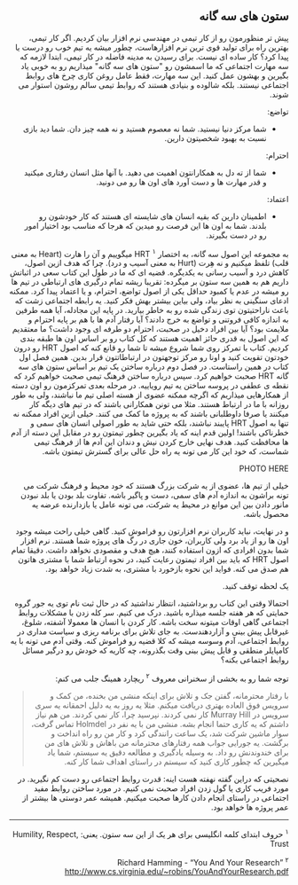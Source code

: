 <div dir="rtl">

## ستون های سه گانه

پیش تر منظورمون رو از کار تیمی در مهندسی نرم افزار بیان کردیم. اگر کار تیمی، بهترین راه برای تولید قوی ترین نرم افزارهاست، چطور میشه یه تیم خوب رو درست یا پیدا کرد؟ 
کار ساده ای نیست. برای رسیدن به مدینه فاضله در کار تیمی، ابتدا لازمه که سه مهارت اجتماعی که ما اسمشون رو "ستون های سه گانه" میذاریم رو به خوبی یاد بگیرین و بهشون عمل کنید. این سه مهارت، فقط عامل روغن کاری چرخ های روابط اجتماعی نیستند. بلکه شالوده و بنیادی هستند که روابط تیمی سالم روشون استوار می شوند. 

تواضع: 
- شما مرکز دنیا نیستید. شما نه معصوم هستید و نه همه چیز دان. شما دید بازی نسبت به بهبود شخصیتون دارین. 

احترام:
- شما از ته دل به همکارانتون اهمیت می دهید. با آنها مثل انسان رفتاری میکنید و قدر مهارت ها و دست آورد های اون ها رو می دونید. 

اعتماد: 
- اطمینان دارین که بقیه انسان های شایسته ای هستند که کار خودشون رو بلدند. شما به اون ها این فرصت رو میدین که هرجا که مناسب بود اختیار امور رو در دست بگیرند. 



به مجموعه این اصول سه گانه، به اختصار HRT 
<sup>۱</sup>
میگوییم و آن را هارت (Heart به معنی قلب) تلفظ میکنیم و نه هِرت (Hurt به معنی آسیب و درد). چرا که هدف ازین اصول، کاهش درد و آسیب رسانی به یکدیگره. 
قضیه ای که ما در طول این کتاب سعی در اثباتش داریم هم به همین سه ستون بر میگرده: تقریبا ریشه تمام درگیری های ارتباطی در تیم ها رو میشه در عدم یا کمبود حداقل یکی از اصول تواضع، احترام، و یا اعتماد پیدا کرد. ممکنه ادعای سنگینی به نظر بیاد، ولی بیاین بیشتر بهش فکر کنید. یه رابطه اجتماعی زشت که باعث ناراحتیتون توی زندگی شده رو به خاطر بیارید. در پایه این مجادله، 
آیا همه طرفین به اندازه کافی فروتنی و تواضع به خرج دادند؟ 
آیا رفتار آدم ها با هم بر پایه احترام و ملایمت بود؟
آیا بین افراد دخیل در صحبت، احترام دو طرفه ای وجود داشت؟ 
ما معتقدیم که این اصول به قدری حائز اهمیت هستند که کل کتاب رو بر اساس اون ها طبقه بندی کردیم. کتاب با تمرکز روی شما شروع میشه تا شما رو قانع کنه که اصول HRT رو درون خودتون تقویت کنید و اونا رو مرکز توجهتون در ارتباطاتتون قرار بدین. همین فصل اول کتاب در همین راستاست. در فصل دوم درباره ساختن یک تیم بر اساس ستون های سه گانه HRT صحبت خواهیم کرد. سپس درباره ساختن فرهنگ تیمی صحبت خواهیم کرد که نقطه ی عطفی در پروسه ساختن یه تیم رویاییه. در مرحله بعدی تمرکزمون رو اون دسته از همکارهایی میذاریم که اگرچه ممکنه عضوی از هسته اصلی تیم ما نباشند، ولی به طور روزانه با ما در ارتباط هستند. مثلا می تونن همکارانی باشند که در تیم های دیگه کار میکنند یا صرفا داوطلبانی باشند که به پروژه ما کمک می کنند. خیلی ازین افراد ممکنه نه تنها به اصول HRT پایبند نباشند، بلکه حتی شاید به طور اصولی انسان های سمی و خطرناکی باشند! اولین قدم اینه که یاد بگیرین چطور تیمتون رو در مقابل این دسته از آدم ها محافظت کنید. هدف نهایی خارج کردن نیش و دندان این آدم ها از فرهنگ تیمی شماست، که خود این کار می تونه یه راه حل عالی برای گسترش تیمتون باشه. 


PHOTO HERE 

خیلی از تیم ها، عضوی از یه شرکت بزرگ هستند که خود محیط و فرهنگ شرکت می تونه براشون به اندازه آدم های سمی، دست و پاگیر باشه. تفاوت بلد بودن یا بلد نبودن مانور دادن بین این موانع در محیط یه شرکت، می تونه عامل یا بازدارنده عرضه یه محصول باشه. 

و در نهایت، نباید کاربران نرم افزارتون رو فراموش کنید. گاهی خیلی راحت میشه وجود اون ها رو از یاد برد ولی کاربران، خون جاری در رگ های پروژه شما هستند. نرم افزار شما بدون افرادی که ازون استفاده کنند، هیچ هدف و مقصودی نخواهد داشت. دقیقا تمام اصول HRT که باید بین افراد تیمتون رعایت کنید، در نحوه ارتباط شما با مشتری هاتون هم صدق می کنه. فواید این نحوه بازخورد با مشتری، به شدت زیاد خواهد بود. 

یک لحظه توقف کنید. 

احتمالا وقتی این کتاب رو برداشتید، انتظار نداشتید که در حال ثبت نام توی یه جور گروه حمایتی که هر هفته جلسه میذاره باشید. درک می کنیم. سر کله زدن با مشکلات روابط اجتماعی گاهی اوقات میتونه سخت باشه. کار کردن با انسان ها معمولا آشفته، شلوغ، غیرقابل پیش بینی و آزاردهندست. به جای تلاش برای برنامه ریزی و سیاست مداری در روابط اجتماعی، آدم وسوسه میشه که کلا قضیه رو فراموش کنه. وقتی آدم می تونه با یه کامپایلر منطقی و قابل پیش بینی وقت بگذرونه، چه کاریه که خودش رو درگیر مسائل روابط اجتماعی بکنه؟ 

توجه شما رو به بخشی از سخنرانی معروف 
<sup>۲</sup>
ریچارد همینگ جلب می کنم: 

> با رفتار محترمانه، گفتن جک و تلاش برای اینکه منشی من بخنده، من کمک و سرویس فوق العاده بهتری دریافت میکنم. مثلا یه روز به یه دلیل احمقانه یه سری سرویس در Murray Hill کار نمی کردند. نپرسید چرا، کار نمی کردند. من هم نیاز داشتم که یه کاری حتما انجام بشه. منشی من با یه نفر در Holmdel تماس گرفت، سوار ماشین شرکت شد، یک ساعت رانندگی کرد و کار من رو راه انداخت و برگشت. یه جورایی جواب همه رفتارهای محترمانه من باهاش و تلاش های من برای خندوندنش رو داد. به وسیله یادگیری و مطالعه دقیق یه سیستم، شما یاد میگیرین که چطور کاری کنید که سیستم در راستای اهداف شما کار کنه. 

نصحیتی که دراین گفته نهفته هست اینه: قدرت روابط اجتماعی رو دست کم نگیرید. در مورد فریب کاری یا گول زدن افراد صحبت نمی کنیم. در مورد ساختن روابط مفید اجتماعی در راستای انجام دادن کارها صحبت میکنیم. همیشه عمر دوستی ها بیشتر از عمر پروژه ها خواهد بود. 

---

<sup>۱</sup>
حروف ابتدای کلمه انگلیسی برای هر یک از این سه ستون. یعنی: Humility, Respect, Trust

<sup>۲</sup> Richard Hamming - “You And Your Research” http://www.cs.virginia.edu/~robins/YouAndYourResearch.pdf


</div>